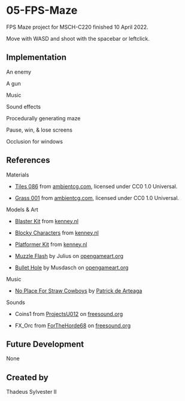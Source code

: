 # 05-FPS-Maze
FPS Maze project for MSCH-C220 finished 10 April 2022.

Move with WASD and shoot with the spacebar or leftclick.

## Implementation

An enemy

A gun

Music

Sound effects

Procedurally generating maze

Pause, win, & lose screens

Occlusion for windows

## References

Materials

* [Tiles 086](https://ambientcg.com/view?id=Tiles086) from [ambientcg.com](https://ambientcg.com), licensed under CC0 1.0 Universal.

* [Grass 001](https://ambientcg.com/view?id=Grass001) from [ambientcg.com](https://ambientcg.com), licensed under CC0 1.0 Universal.

Models & Art

* [Blaster Kit](https://kenney.nl/assets/blaster-kit) from [kenney.nl](https://kenney.nl)

* [Blocky Characters](https://kenney.nl/assets/blocky-characters) from [kenney.nl](https://kenney.nl)

* [Platformer Kit](https://kenney.nl/assets/platformer-kit) from [kenney.nl](https://kenney.nl)

* [Muzzle Flash](https://opengameart.org/content/muzzle-flash-with-model) by Julius on [opengameart.org](https://opengameart.org)

* [Bullet Hole](https://opengameart.org/content/bullet-decal) by Musdasch on [opengameart.org](https://opengameart.org)

Music

* [No Place For Straw Cowboys](https://patrickdearteaga.com/royalty-free-music/no-place-for-straw-cowboys/) by [Patrick de Arteaga](https://patrickdearteaga.com/)

Sounds

* Coins1 from [ProjectsU012](https://freesound.org/people/ProjectsU012/sounds/341695/) on [freesound.org](https://freesound.org)

* FX_Orc from [ForTheHorde68](https://freesound.org/people/ProjectsU012/sounds/341695/) on [freesound.org](https://freesound.org)

## Future Development

None

## Created by

Thadeus Sylvester II
